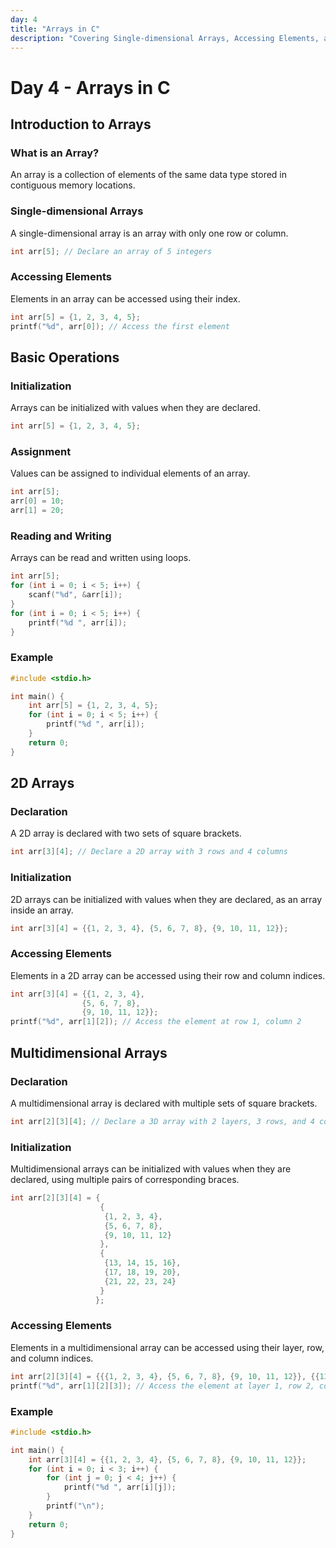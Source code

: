 ```yaml
---
day: 4
title: "Arrays in C"
description: "Covering Single-dimensional Arrays, Accessing Elements, and Basic Operations"
---
```


# Day 4 - Arrays in C

## Introduction to Arrays

### What is an Array?
An array is a collection of elements of the same data type stored in contiguous memory locations.

### Single-dimensional Arrays
A single-dimensional array is an array with only one row or column.
```c
int arr[5]; // Declare an array of 5 integers
```

### Accessing Elements
Elements in an array can be accessed using their index.
```c
int arr[5] = {1, 2, 3, 4, 5};
printf("%d", arr[0]); // Access the first element
```

## Basic Operations

### Initialization
Arrays can be initialized with values when they are declared.
```c
int arr[5] = {1, 2, 3, 4, 5};
```

### Assignment
Values can be assigned to individual elements of an array.
```c
int arr[5];
arr[0] = 10;
arr[1] = 20;
```

### Reading and Writing
Arrays can be read and written using loops.
```c
int arr[5];
for (int i = 0; i < 5; i++) {
    scanf("%d", &arr[i]);
}
for (int i = 0; i < 5; i++) {
    printf("%d ", arr[i]);
}
```

### Example
```c
#include <stdio.h>

int main() {
    int arr[5] = {1, 2, 3, 4, 5};
    for (int i = 0; i < 5; i++) {
        printf("%d ", arr[i]);
    }
    return 0;
}
```

## 2D Arrays

### Declaration
A 2D array is declared with two sets of square brackets.
```c
int arr[3][4]; // Declare a 2D array with 3 rows and 4 columns
```

### Initialization
2D arrays can be initialized with values when they are declared, as an array inside an array.
```c
int arr[3][4] = {{1, 2, 3, 4}, {5, 6, 7, 8}, {9, 10, 11, 12}};
```

### Accessing Elements
Elements in a 2D array can be accessed using their row and column indices.
```c
int arr[3][4] = {{1, 2, 3, 4},
                {5, 6, 7, 8},
                {9, 10, 11, 12}};
printf("%d", arr[1][2]); // Access the element at row 1, column 2
```

## Multidimensional Arrays

### Declaration
A multidimensional array is declared with multiple sets of square brackets.
```c
int arr[2][3][4]; // Declare a 3D array with 2 layers, 3 rows, and 4 columns
```

### Initialization
Multidimensional arrays can be initialized with values when they are declared, using multiple pairs of corresponding braces.
```c
int arr[2][3][4] = {
                    {
                     {1, 2, 3, 4},
                     {5, 6, 7, 8},
                     {9, 10, 11, 12}
                    },
                    {
                     {13, 14, 15, 16},
                     {17, 18, 19, 20},
                     {21, 22, 23, 24}
                    }
                   };
```

### Accessing Elements
Elements in a multidimensional array can be accessed using their layer, row, and column indices.
```c
int arr[2][3][4] = {{{1, 2, 3, 4}, {5, 6, 7, 8}, {9, 10, 11, 12}}, {{13, 14, 15, 16}, {17, 18, 19, 20}, {21, 22, 23, 24}}};
printf("%d", arr[1][2][3]); // Access the element at layer 1, row 2, column 3
```

### Example
```c
#include <stdio.h>

int main() {
    int arr[3][4] = {{1, 2, 3, 4}, {5, 6, 7, 8}, {9, 10, 11, 12}};
    for (int i = 0; i < 3; i++) {
        for (int j = 0; j < 4; j++) {
            printf("%d ", arr[i][j]);
        }
        printf("\n");
    }
    return 0;
}
```